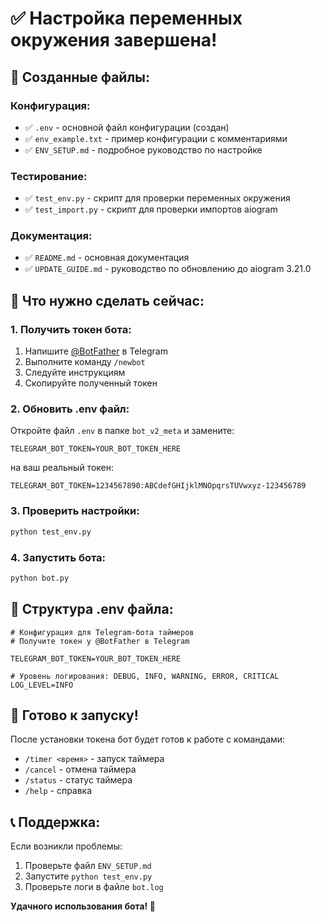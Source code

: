 # ✅ Настройка переменных окружения завершена!

## 📁 Созданные файлы:

### Конфигурация:
- ✅ `.env` - основной файл конфигурации (создан)
- ✅ `env_example.txt` - пример конфигурации с комментариями
- ✅ `ENV_SETUP.md` - подробное руководство по настройке

### Тестирование:
- ✅ `test_env.py` - скрипт для проверки переменных окружения
- ✅ `test_import.py` - скрипт для проверки импортов aiogram

### Документация:
- ✅ `README.md` - основная документация
- ✅ `UPDATE_GUIDE.md` - руководство по обновлению до aiogram 3.21.0

## 🔧 Что нужно сделать сейчас:

### 1. Получить токен бота:
1. Напишите [@BotFather](https://t.me/BotFather) в Telegram
2. Выполните команду `/newbot`
3. Следуйте инструкциям
4. Скопируйте полученный токен

### 2. Обновить .env файл:
Откройте файл `.env` в папке `bot_v2_meta` и замените:
```env
TELEGRAM_BOT_TOKEN=YOUR_BOT_TOKEN_HERE
```
на ваш реальный токен:
```env
TELEGRAM_BOT_TOKEN=1234567890:ABCdefGHIjklMNOpqrsTUVwxyz-123456789
```

### 3. Проверить настройки:
```bash
python test_env.py
```

### 4. Запустить бота:
```bash
python bot.py
```

## 🎯 Структура .env файла:

```env
# Конфигурация для Telegram-бота таймеров
# Получите токен у @BotFather в Telegram

TELEGRAM_BOT_TOKEN=YOUR_BOT_TOKEN_HERE

# Уровень логирования: DEBUG, INFO, WARNING, ERROR, CRITICAL
LOG_LEVEL=INFO
```

## 🚀 Готово к запуску!

После установки токена бот будет готов к работе с командами:
- `/timer <время>` - запуск таймера
- `/cancel` - отмена таймера
- `/status` - статус таймера
- `/help` - справка

## 📞 Поддержка:

Если возникли проблемы:
1. Проверьте файл `ENV_SETUP.md`
2. Запустите `python test_env.py`
3. Проверьте логи в файле `bot.log`

**Удачного использования бота! 🎉**
